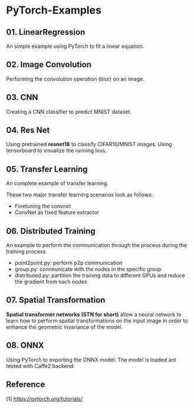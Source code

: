 # PyTorch-Examples

## 01. LinearRegression

An simple example using PyTorch to fit a linear equation.

## 02. Image Convolution

Performing the convolution operation (blur) on an image.

## 03. CNN

Creating a CNN classifier to predict MNIST dataset.

## 04. Res Net

Using pretrained **resnet18** to classify CIFAR10/MNIST images.
Using tensorboard to visualize the running loss.

## 05. Transfer Learning

An complete example of transfer learning.

These two major transfer learning scenarios look as follows:

* Finetuning the convnet
* ConvNet as fixed feature extractor

## 06. Distributed Training

An example to perform the communication through the process during the training process.

* point2point.py: perform p2p communication
* group.py: communicate with the nodes in the specific group
* distributed.py: partition the training data to different GPUs and reduce the gradient from each nodes

## 07. Spatial Transformation

**Spatial transformer networks (STN for short)** allow a neural network to learn how to perform spatial transformations
 on the input image in order to enhance the geometric invariance of the model.

## 08. ONNX

Using PyTorch to exporting the ONNX model. The model is loaded ant tested with Caffe2 backend.

## Reference

[1] <https://pytorch.org/tutorials/>
